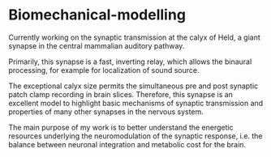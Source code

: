 # Biomechanical-modelling

Currently working on the synaptic transmission at the calyx of Held, a giant synapse in the central mammalian auditory pathway.

Primarily, this synapse is a fast, inverting relay, which allows the binaural processing, for example for localization of sound source.

The exceptional calyx size permits the simultaneous pre and post synaptic patch clamp recording in brain slices. Therefore, this synapse is an excellent model to highlight basic mechanisms of synaptic transmission and properties of many other synapses in the nervous system.

The main purpose of my work is to better understand the energetic resources underlying the neuromodulation of the synaptic response, i.e. the balance between neuronal integration and metabolic cost for the brain. 
